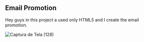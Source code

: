 ## Email Promotion

Hey guys in this project a used only HTML5 and I create the email promotion.



![Captura de Tela (128)](https://user-images.githubusercontent.com/62259770/100472075-513dff80-30ba-11eb-9e2e-a8c639b60796.png)
